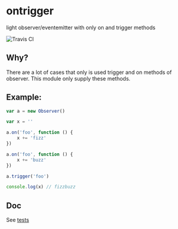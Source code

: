 # ontrigger

light observer/eventemitter with only on and trigger methods

![Travis CI](https://travis-ci.org/xgbuils/ontrigger.svg?branch=master)

## Why? 
There are a lot of cases that only is used trigger and on methods of observer. This module only supply these methods.

## Example:
``` javascript
var a = new Observer()

var x = ''

a.on('foo', function () {
    x += 'fizz'
})

a.on('foo', function () {
    x += 'buzz'
})

a.trigger('foo')

console.log(x) // fizzbuzz
```

## Doc
See [tests](https://github.com/xgbuils/ontrigger/tree/master/test)